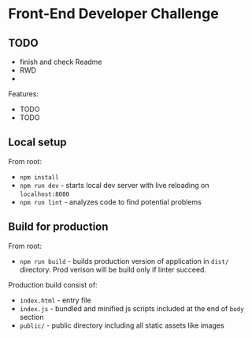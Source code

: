 # Front-End Developer Challenge

## TODO

- finish and check Readme
- RWD
-

Features:

- TODO
- TODO

## Local setup

From root:

- `npm install`
- `npm run dev` - starts local dev server with live reloading on `localhost:8080`
- `npm run lint` - analyzes code to find potential problems

## Build for production

From root:

- `npm run build` - builds production version of application in `dist/` directory. Prod verison will be build only if linter succeed.

Production build consist of:

- `index.html` - entry file
- `index.js` - bundled and minified js scripts included at the end of `body` section
- `public/` - public directory including all static assets like images

